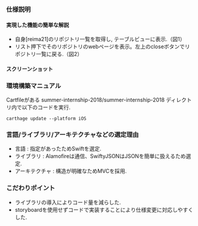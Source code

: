 ### 仕様説明
#### 実現した機能の簡単な解説
 - 自身[reima21]のリポジトリ一覧を取得し, テーブルビューに表示.（図1）
 - リスト押下でそのリポジトリのwebページを表示。左上のcloseボタンでリポジトリ一覧に戻る.（図2）

#### スクリーンショット

### 環境構築マニュアル
Cartfileがある summer-internship-2018/summer-internship-2018 ディレクトリ内で以下のコードを実行.

```
carthage update --platform iOS
```

### 言語/ライブラリ/アーキテクチャなどの選定理由
 - 言語 : 指定があったためSwiftを選定.
 - ライブラリ : Alamofireは通信、SwiftyJSONはJSONを簡単に扱えるため選定.
 - アーキテクチャ : 構造が明確なためMVCを採用.

### こだわりポイント
 - ライブラリの導入によりコード量を減らした.
 - storyboardを使用せずコードで実装することにより仕様変更に対応しやすくした.
